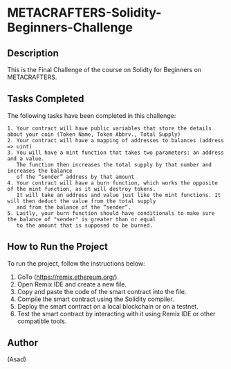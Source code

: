 # METACRAFTERS-Solidity-Beginners-Challenge

## Description
This is the Final Challenge of the course on Solidty for Beginners on METACRAFTERS.

## Tasks Completed
The following tasks have been completed in this challenge:

    1. Your contract will have public variables that store the details about your coin (Token Name, Token Abbrv., Total Supply)
    2. Your contract will have a mapping of addresses to balances (address => uint)
    3. You will have a mint function that takes two parameters: an address and a value. 
       The function then increases the total supply by that number and increases the balance 
       of the “sender” address by that amount
    4. Your contract will have a burn function, which works the opposite of the mint function, as it will destroy tokens. 
       It will take an address and value just like the mint functions. It will then deduct the value from the total supply 
       and from the balance of the “sender”.
    5. Lastly, your burn function should have conditionals to make sure the balance of "sender" is greater than or equal 
       to the amount that is supposed to be burned.

## How to Run the Project
To run the project, follow the instructions below:
1. GoTo (https://remix.ethereum.org/).
2. Open Remix IDE and create a new file.
3. Copy and paste the code of the smart contract into the file.
4. Compile the smart contract using the Solidity compiler.
5. Deploy the smart contract on a local blockchain or on a testnet.
6. Test the smart contract by interacting with it using Remix IDE or other compatible tools. 

## Author
(Asad)

